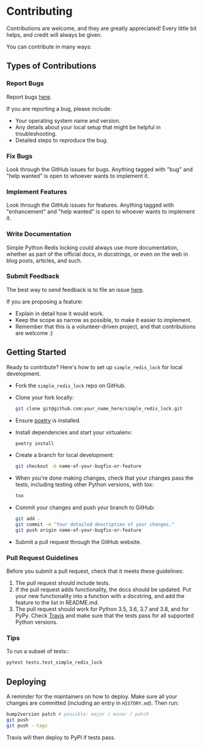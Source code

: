 # Contributing

Contributions are welcome, and they are greatly appreciated! Every little bit helps, and credit will always be given.

You can contribute in many ways:

## Types of Contributions

### Report Bugs

Report bugs [here](https://github.com/fwallacevt/simple_redis_lock/issues).

If you are reporting a bug, please include:

* Your operating system name and version.
* Any details about your local setup that might be helpful in troubleshooting.
* Detailed steps to reproduce the bug.

### Fix Bugs

Look through the GitHub issues for bugs. Anything tagged with "bug" and "help wanted" is open to whoever wants to implement it.

### Implement Features

Look through the GitHub issues for features. Anything tagged with "enhancement" and "help wanted" is open to whoever wants to implement it.

### Write Documentation

Simple Python Redis locking could always use more documentation, whether as part of the official docs, in docstrings, or even on the web in blog posts, articles, and such.

### Submit Feedback

The best way to send feedback is to file an issue [here](https://github.com/fwallacevt/simple_redis_lock/issues).

If you are proposing a feature:

* Explain in detail how it would work.
* Keep the scope as narrow as possible, to make it easier to implement.
* Remember that this is a volunteer-driven project, and that contributions
  are welcome :)

## Getting Started

Ready to contribute? Here's how to set up `simple_redis_lock` for local development.

* Fork the `simple_redis_lock` repo on GitHub.
* Clone your fork locally:

    ```sh
    git clone git@github.com:your_name_here/simple_redis_lock.git
    ```

* Ensure [poetry](https://python-poetry.org/docs/) is installed.
* Install dependencies and start your virtualenv:

    ```sh
    poetry install
    ```

* Create a branch for local development:

    ```sh
    git checkout -b name-of-your-bugfix-or-feature
    ```

* When you're done making changes, check that your changes pass the tests, including testing other Python versions, with tox:

    ```sh
    tox
    ```

* Commit your changes and push your branch to GitHub:

    ```sh
    git add .
    git commit -m "Your detailed description of your changes."
    git push origin name-of-your-bugfix-or-feature
    ```

* Submit a pull request through the GitHub website.

### Pull Request Guidelines

Before you submit a pull request, check that it meets these guidelines:

1. The pull request should include tests.
2. If the pull request adds functionality, the docs should be updated. Put your new functionality into a function with a docstring, and add the feature to the list in README.md.
3. The pull request should work for Python 3.5, 3.6, 3.7 and 3.8, and for PyPy. Check [Travis](https://travis-ci.com/fwallacevt/simple_redis_lock/pull_requests) and make sure that the tests pass for all supported Python versions.

### Tips

To run a subset of tests::

```sh
pytest tests.test_simple_redis_lock
```

## Deploying

A reminder for the maintainers on how to deploy. Make sure all your changes are committed (including an entry in `HISTORY.md`). Then run:

```sh
bump2version patch # possible: major / minor / patch
git push
git push --tags
```

Travis will then deploy to PyPI if tests pass.

